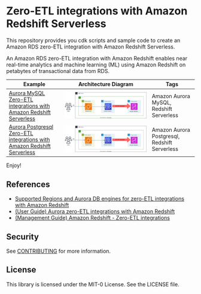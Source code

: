 # Zero-ETL integrations with Amazon Redshift Serverless

This repository provides you cdk scripts and sample code to create an Amazon RDS zero-ETL integration with Amazon Redshift Serverless.

An Amazon RDS zero-ETL integration with Amazon Redshift enables near real-time analytics and machine learning (ML) using Amazon Redshift on petabytes of transactional data from RDS.


| Example | Architecture Diagram | Tags |
|-------------------------------|-------------|------|
| [Aurora MySQL Zero-ETL integrations with Amazon Redshift Serverless](./aurora-mysql-to-redshift) | ![](./aurora-mysql-to-redshift/aurora-mysql-zero-etl-integration-with-redsfhit-serverless.svg) | Amazon Aurora MySQL, Redshift Serverless |
| [Aurora Postgresql Zero-ETL integrations with Amazon Redshift Serverless](./aurora-postgresql-to-redshift) | ![](./aurora-postgresql-to-redshift/aurora-postgresql-zero-etl-integration-with-redsfhit-serverless.svg) | Amazon Aurora Postgresql, Redshift Serverless |

Enjoy!

## References

 * [Supported Regions and Aurora DB engines for zero-ETL integrations with Amazon Redshift](https://docs.aws.amazon.com/AmazonRDS/latest/AuroraUserGuide/Concepts.Aurora_Fea_Regions_DB-eng.Feature.Zero-ETL.html)
 * [(User Guide) Aurora zero-ETL integrations with Amazon Redshift](https://docs.aws.amazon.com/AmazonRDS/latest/AuroraUserGuide/zero-etl.html)
 * [(Management Guide) Amazon Redshift - Zero-ETL integrations](https://docs.aws.amazon.com/redshift/latest/mgmt/zero-etl-using.html)

## Security

See [CONTRIBUTING](CONTRIBUTING.md#security-issue-notifications) for more information.

## License

This library is licensed under the MIT-0 License. See the LICENSE file.

